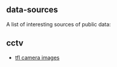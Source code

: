 data-sources
------------

A list of interesting sources of public data:

## cctv

 * [tfl camera images](http://data.london.gov.uk/datastore/package/tfl-live-traffic-cameras)